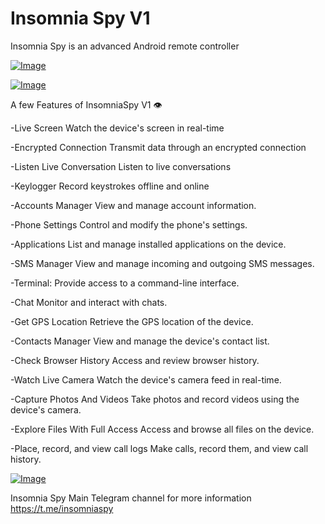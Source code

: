 # Insomnia Spy V1

Insomnia Spy is an advanced Android remote controller

[![Image](https://i.hizliresim.com/p6spbwb.jpg)](https://hizliresim.com/p6spbwb)

[![Image](https://i.hizliresim.com/1ode8g8.jpg)](https://hizliresim.com/1ode8g8)

A few Features of InsomniaSpy V1 👁

-Live Screen
Watch the device's screen in real-time

-Encrypted Connection
Transmit data through an encrypted connection

-Listen Live Conversation
Listen to live conversations

-Keylogger
Record keystrokes offline and online

-Accounts Manager
View and manage account information.

-Phone Settings
Control and modify the phone's settings.

-Applications
List and manage installed applications on the device.

-SMS Manager
View and manage incoming and outgoing SMS messages.

-Terminal:
Provide access to a command-line interface.

-Chat
Monitor and interact with chats.

-Get GPS Location
Retrieve the GPS location of the device.

-Contacts Manager
View and manage the device's contact list.

-Check Browser History
Access and review browser history.

-Watch Live Camera
Watch the device's camera feed in real-time.

-Capture Photos And Videos
Take photos and record videos using the device's camera.

-Explore Files With Full Access
Access and browse all files on the device.

-Place, record, and view call logs
Make calls, record them, and view call history.

[![Image](https://i.hizliresim.com/p8ivzmh.png)](https://hizliresim.com/p8ivzmh)

Insomnia Spy Main Telegram channel for more information
https://t.me/insomniaspy


